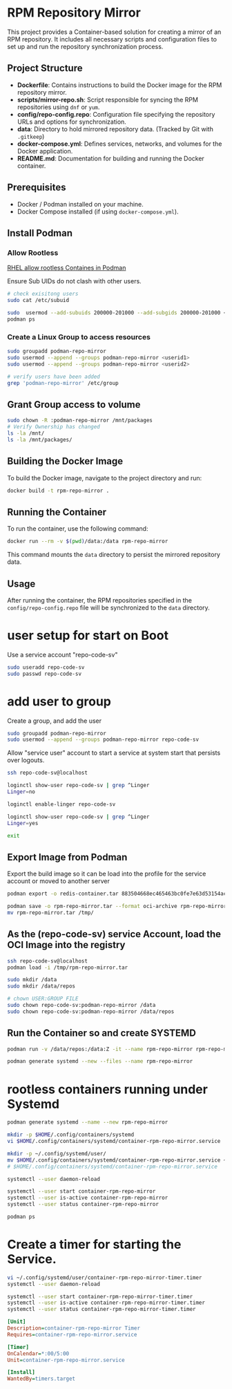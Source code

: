# RPM Repository Mirror

This project provides a Container-based solution for creating a mirror of an RPM repository. It includes all necessary scripts and configuration files to set up and run the repository synchronization process.

## Project Structure

- **Dockerfile**: Contains instructions to build the Docker image for the RPM repository mirror.
- **scripts/mirror-repo.sh**: Script responsible for syncing the RPM repositories using `dnf` or `yum`.
- **config/repo-config.repo**: Configuration file specifying the repository URLs and options for synchronization.
- **data**: Directory to hold mirrored repository data. (Tracked by Git with `.gitkeep`)
- **docker-compose.yml**: Defines services, networks, and volumes for the Docker application.
- **README.md**: Documentation for building and running the Docker container.

## Prerequisites

- Docker / Podman installed on your machine.
- Docker Compose installed (if using `docker-compose.yml`).

## Install Podman

### Allow Rootless
 [RHEL allow rootless Containes in Podman](https://docs.redhat.com/en/documentation/red_hat_enterprise_linux/8/html/building_running_and_managing_containers/assembly_starting-with-containers_building-running-and-managing-containers#proc_upgrading-to-rootless-containers_assembly_starting-with-containers)

Ensure Sub UIDs do not clash with other users.
```bash
# check exisitong users
sudo cat /etc/subuid
```

```bash
sudo  usermod --add-subuids 200000-201000 --add-subgids 200000-201000 <userid>
podman ps
```
### Create a Linux Group to access resources
```bash
sudo groupadd podman-repo-mirror 
sudo usermod --append --groups podman-repo-mirror <userid1>
sudo usermod --append --groups podman-repo-mirror <userid2>

# verify users have been added
grep 'podman-repo-mirror' /etc/group
```

## Grant Group access to volume

```bash
sudo chown -R :podman-repo-mirror /mnt/packages
# Verify Ownership has changed
ls -la /mnt/
ls -la /mnt/packages/
```

## Building the Docker Image

To build the Docker image, navigate to the project directory and run:

```bash
docker build -t rpm-repo-mirror .
```

## Running the Container

To run the container, use the following command:
```bash
docker run --rm -v $(pwd)/data:/data rpm-repo-mirror
```

This command mounts the `data` directory to persist the mirrored repository data.

## Usage

After running the container, the RPM repositories specified in the `config/repo-config.repo` file will be synchronized to the `data` directory.

# user setup for start on Boot

Use a service account "repo-code-sv"
```bash
sudo useradd repo-code-sv
sudo passwd repo-code-sv

```
# add user to group

Create a group, and add the user 
```bash
sudo groupadd podman-repo-mirror
sudo usermod --append --groups podman-repo-mirror repo-code-sv

```

Allow "service user" account to start a service at system start that persists over logouts.

```bash
ssh repo-code-sv@localhost

loginctl show-user repo-code-sv | grep ^Linger
Linger=no

loginctl enable-linger repo-code-sv

loginctl show-user repo-code-sv | grep ^Linger
Linger=yes

exit

```

## Export Image from Podman
Export the build image so it can be load into the profile for the service account or moved to another server
```bash
podman export -o redis-container.tar 883504668ec465463bc0fe7e63d53154ac3b696ea8d7b233748918664ea90e57

podman save -o rpm-repo-mirror.tar --format oci-archive rpm-repo-mirror
mv rpm-repo-mirror.tar /tmp/
```

## As the (repo-code-sv) service Account, load the OCI Image into the registry 
```bash
ssh repo-code-sv@localhost
podman load -i /tmp/rpm-repo-mirror.tar 

sudo mkdir /data
sudo mkdir /data/repos

# chown USER:GROUP FILE
sudo chown repo-code-sv:podman-repo-mirror /data
sudo chown repo-code-sv:podman-repo-mirror /data/repos

```


## Run the Container so and create SYSTEMD
```bash
podman run -v /data/repos:/data:Z -it --name rpm-repo-mirror rpm-repo-mirror

podman generate systemd --new --files --name rpm-repo-mirror
```
# rootless containers running under Systemd

```bash
podman generate systemd --name --new rpm-repo-mirror

mkdir -p $HOME/.config/containers/systemd 
vi $HOME/.config/containers/systemd/container-rpm-repo-mirror.service

mkdir -p ~/.config/systemd/user/
mv $HOME/.config/containers/systemd/container-rpm-repo-mirror.service ~/.config/systemd/user/
# $HOME/.config/containers/systemd/container-rpm-repo-mirror.service

systemctl --user daemon-reload

systemctl --user start container-rpm-repo-mirror
systemctl --user is-active container-rpm-repo-mirror
systemctl --user status container-rpm-repo-mirror

podman ps
```

# Create a timer for starting the Service.
```bash
vi ~/.config/systemd/user/container-rpm-repo-mirror-timer.timer
systemctl --user daemon-reload

systemctl --user start container-rpm-repo-mirror-timer.timer
systemctl --user is-active container-rpm-repo-mirror-timer.timer
systemctl --user status container-rpm-repo-mirror-timer.timer

```

```ini
[Unit]
Description=container-rpm-repo-mirror Timer
Requires=container-rpm-repo-mirror.service

[Timer]
OnCalendar=*:00/5:00
Unit=container-rpm-repo-mirror.service

[Install]
WantedBy=timers.target
```


